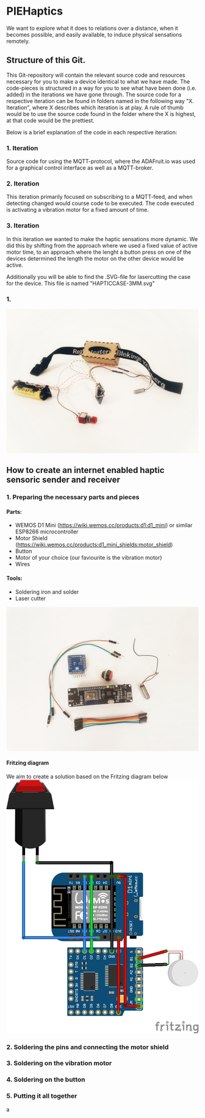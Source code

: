 # PIEHaptics

We want to explore what it does to relations over a distance, when it becomes possible, and easily available, to induce physical sensations remotely.

## Structure of this Git.
This Git-repository will contain the relevant source code and resources necessary for you to make a device identical to what we have made. The code-pieces is structured in a way for you to see what have been done (i.e. added) in the iterations we have gone through. The source code for a respective iteration can be found in folders named in the following way "X. Iteration", where X describes which iteration is at play. A rule of thumb would be to use the source code found in the folder where the X is highest, at that code would be the prettiest.

Below is a brief explanation of the code in each respective iteration:

### 1. Iteration
Source code for using the MQTT-protocol, where the ADAFruit.io was used for a graphical control interface as well as a MQTT-broker.

### 2. Iteration
This iteration primarily focused on subscribing to a MQTT-feed, and when detecting changed would course code to be executed. The code executed is activating a vibration motor for a fixed amount of time.

### 3. Iteration
In this iteration we wanted to make the haptic sensations more dynamic. We did this by shifting from the approach where we used a fixed value of active motor time, to an approach where the lenght a button press on one of the devices determined the length the motor on the other device would be active.

Additionally you will be able to find the .SVG-file for lasercutting the case for the device. This file is named "HAPTICCASE-3MM.svg"

### 1.

![1. experiment: Good vibrations multiband](images/good%20vibrations%20multi%20band.jpg)

## How to create an internet enabled haptic sensoric sender and receiver

### 1. Preparing the necessary parts and pieces
#### Parts:
* WEMOS D1 Mini (https://wiki.wemos.cc/products:d1:d1_mini) or similar ESP8266 microcontroller 
* Motor Shield (https://wiki.wemos.cc/products:d1_mini_shields:motor_shield) 
* Button
* Motor of your choice (our faviourite is the vibration motor)
* Wires
#### Tools:
* Soldering iron and solder
* Laser cutter

![Parts](images/parts.jpg)

#### Fritzing diagram
We aim to create a solution based on the Fritzing diagram below
![Fritzing diagram](images/vibration.png)


### 2. Soldering the pins and connecting the motor shield

### 3. Soldering on the vibration motor

### 4. Soldering on the button

### 5. Putting it all together
a
